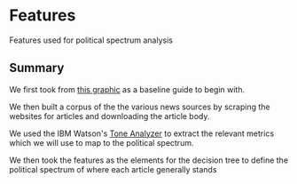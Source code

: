 # Features

Features used for political spectrum analysis

## Summary

We first took from [this graphic](spectrum.jpg) as a baseline guide to
begin with.

We then built a corpus of the the various news sources by scraping the
websites for articles and downloading the article body.

We used the IBM Watson's [Tone Analyzer](#FEATURES.md)
to extract the relevant metrics which we will use to map to the
political spectrum.

We then took the features as the elements for the decision tree to
define the political spectrum of where each article generally stands

